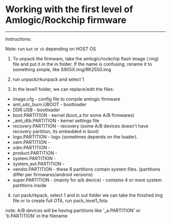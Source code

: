 # Working with the first level of Amlogic/Rockchip firmware
--------------------------------------------------

Instructions:

Note: run `bat` or `sh` depending on HOST OS

1) To unpack the firmware, take the amlogic/rockchip flash image (.img) file and put it in the in folder.
If the name is confusing, rename it to something simple, like S905X.img/RK2550.img

2) run unpack/rkunpack and select 1

3) In the level1 folder, we can replace/edit the files:

- image.cfg - config file to compile amlogic firmware
- aml_sdc_burn.UBOOT - bootloader
- DDR.USB - bootloader
- boot.PARTITION - kernel (boot_a for some A/B firmwares)
- _aml_dtb.PARTITION - kernel settings file
- recovery.PARTITION - recovery (some A/B devices doesn't have recovery partition, its embedded in boot)
- logo.PARTITION - logo (sometimes depends on the loader).
- oem.PARTITION - 
- odm.PARTITION -
- product.PARTITION -
- system.PARTITION -
- system_ext.PARTITION -
- vendor.PARTITION - these 6 partitions contain system files. (partitions differ per firmwares/android versions)
- super.PARTITION - (mainly for a/b device) - contains 4 or more system partitions inside

4) run pack/rkpack, select 1 and in out folder we can take the finished img file or to create full OTA, run pack_level1_fota

note: A/B devices will be having partitions like '_a.PARTITION' or 'b.PARTITION' in the filename
